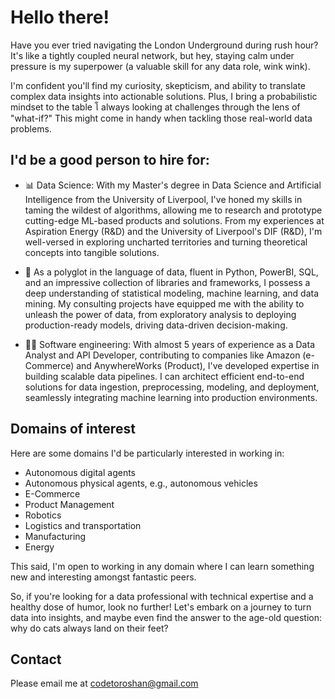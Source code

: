 # Hello there!

Have you ever tried navigating the London Underground during rush hour? It's like a tightly coupled neural network, but hey, staying calm under pressure is my superpower (a valuable skill for any data role, wink wink).

I'm confident you'll find my curiosity, skepticism, and ability to translate complex data insights into actionable solutions. Plus, I bring a probabilistic mindset to the table โ always looking at challenges through the lens of "what-if?" This might come in handy when tackling those real-world data problems.

## I'd be a good person to hire for:

*  📊 Data Science: With my Master's degree in Data Science and Artificial Intelligence from the University of Liverpool, I've honed my skills in taming the wildest of algorithms, allowing me to research and prototype cutting-edge ML-based products and solutions. From my experiences at Aspiration Energy (R&D) and the University of Liverpool's DIF (R&D), I'm well-versed in exploring uncharted territories and turning theoretical concepts into tangible solutions.
  
* 🔬 As a polyglot in the language of data, fluent in Python, PowerBI, SQL, and an impressive collection of libraries and frameworks, I possess a deep understanding of statistical modeling, machine learning, and data mining. My consulting projects have equipped me with the ability to unleash the power of data, from exploratory analysis to deploying production-ready models, driving data-driven decision-making.
  
* 👷‍♂️ Software engineering: With almost 5 years of experience as a Data Analyst and API Developer, contributing to companies like Amazon (e-Commerce) and AnywhereWorks (Product), I've developed expertise in building scalable data pipelines. I can architect efficient end-to-end solutions for data ingestion, preprocessing, modeling, and deployment, seamlessly integrating machine learning into production environments.

## Domains of interest

Here are some domains I'd be particularly interested in working in:

*  Autonomous digital agents
*  Autonomous physical agents, e.g., autonomous vehicles
*  E-Commerce
*  Product Management
*  Robotics
*  Logistics and transportation
*  Manufacturing
*  Energy

This said, I'm open to working in any domain where I can learn something new and interesting amongst fantastic peers.

So, if you're looking for a data professional with technical expertise and a healthy dose of humor, look no further! Let's embark on a journey to turn data into insights, and maybe even find the answer to the age-old question: why do cats always land on their feet?

## Contact

Please email me at codetoroshan@gmail.com
